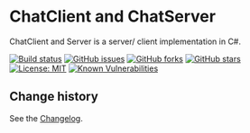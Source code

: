 ChatClient and ChatServer
====================================

ChatClient and Server is a server/ client implementation in C#.

[![Build status](https://ci.appveyor.com/api/projects/status/upwt5ork7oubse64?svg=true)](https://ci.appveyor.com/project/SeppPenner/chatserver)
[![GitHub issues](https://img.shields.io/github/issues/SeppPenner/ChatServer.svg)](https://github.com/SeppPenner/ChatServer/issues)
[![GitHub forks](https://img.shields.io/github/forks/SeppPenner/ChatServer.svg)](https://github.com/SeppPenner/ChatServer/network)
[![GitHub stars](https://img.shields.io/github/stars/SeppPenner/ChatServer.svg)](https://github.com/SeppPenner/ChatServer/stargazers)
[![License: MIT](https://img.shields.io/badge/License-MIT-blue.svg)](https://raw.githubusercontent.com/SeppPenner/ChatServer/master/License.txt)
[![Known Vulnerabilities](https://snyk.io/test/github/SeppPenner/ChatServer/badge.svg)](https://snyk.io/test/github/SeppPenner/ChatServer)

Change history
--------------

See the [Changelog](https://github.com/SeppPenner/ChatServer/blob/master/Changelog.md).